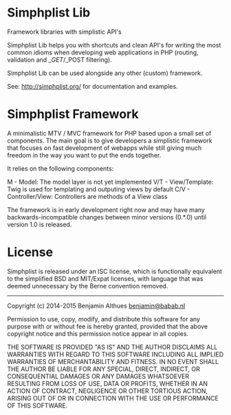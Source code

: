# Simphplist Lib

Framework libraries with simplistic API's

Simphplist Lib helps you with shortcuts and clean API's for writing the
most common idioms when developing web applications in PHP (routing,
validation and $\_GET/$\_POST filtering).

Simphplist Lib can be used alongside any other (custom) framework.

See: http://simphplist.org/ for documentation and examples.


# Simphplist Framework

A minimalistic MTV / MVC framework for PHP based upon a small set of
components. The main goal is to give developers a simplistic framework
that focuses on fast development of webapps while still giving much
freedom in the way you want to put the ends together.

It relies on the following components:

M - Model: The model layer is not yet implemented
V/T - View/Template:  Twig is used for templating and outputing views by default
C/V - Controller/View: Controllers are methods of a View class

The framework is in early development right now and may have many
backwards-incompatible changes between minor versions (0.\*.0) until
version 1.0 is released.


# License

Simphplist is released under an ISC license, which is functionally
equivalent to the simplified BSD and MIT/Expat licenses, with language
that was deemed unnecessary by the Berne convention removed.

------------------------------------------------------------------------------

Copyright (c) 2014-2015  Benjamin Althues <benjamin@babab.nl>

Permission to use, copy, modify, and distribute this software for any
purpose with or without fee is hereby granted, provided that the above
copyright notice and this permission notice appear in all copies.

THE SOFTWARE IS PROVIDED "AS IS" AND THE AUTHOR DISCLAIMS ALL WARRANTIES
WITH REGARD TO THIS SOFTWARE INCLUDING ALL IMPLIED WARRANTIES OF
MERCHANTABILITY AND FITNESS. IN NO EVENT SHALL THE AUTHOR BE LIABLE FOR
ANY SPECIAL, DIRECT, INDIRECT, OR CONSEQUENTIAL DAMAGES OR ANY DAMAGES
WHATSOEVER RESULTING FROM LOSS OF USE, DATA OR PROFITS, WHETHER IN AN
ACTION OF CONTRACT, NEGLIGENCE OR OTHER TORTIOUS ACTION, ARISING OUT OF
OR IN CONNECTION WITH THE USE OR PERFORMANCE OF THIS SOFTWARE.
